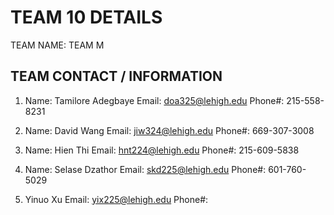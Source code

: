 # TEAM 10 DETAILS #

TEAM NAME: TEAM M 

## TEAM CONTACT / INFORMATION
1. Name: Tamilore Adegbaye
   Email: doa325@lehigh.edu
   Phone#: 215-558-8231

2. Name: David Wang
   Email: jiw324@lehigh.edu
   Phone#: 669-307-3008

3. Name: Hien Thi
   Email: hnt224@lehigh.edu
   Phone#: 215-609-5838

4. Name: Selase Dzathor
   Email: skd225@lehigh.edu
   Phone#: 601-760-5029

5. Yinuo Xu
   Email: yix225@lehigh.edu
   Phone#: 

